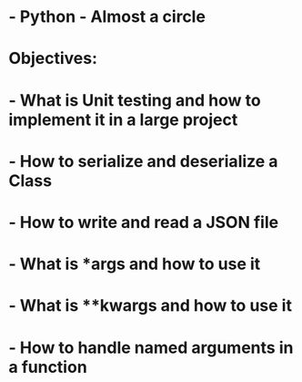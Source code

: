 # - Python - Almost a circle
# Objectives:
#	- What is Unit testing and how to implement it in a large project
#	- How to serialize and deserialize a Class
#	- How to write and read a JSON file
#	- What is *args and how to use it
#	- What is **kwargs and how to use it
#	- How to handle named arguments in a function
